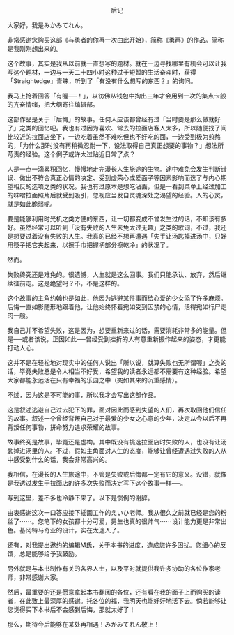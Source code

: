 <p align="center">后记</p>

大家好，我是みかみてれん。

非常感谢您购买这部《与勇者的你再一次由此开始》，简称《勇再》的作品。简称是我刚刚想出来的。

这个故事，其实是我从以前就一直想写的题材。就在一边寻找哪里有机会可以让我写这个题材，一边与一天二十四小时这种过于短暂的生活奋斗时，获得「Straightedge」青睐，听到了「有没有什么想写的东西？」的询问。

我马上抢着回答「有喔──！」，以彷佛从钱包中掏出三年才会用到一次的集点卡般的亢奋情绪，把大纲寄往编辑部。

这部作品是关于「后悔」的故事。任何人应该都曾经有过「当时要是那么做就好了」之类的回忆吧。我也有过因为喜欢、常去的拉面店客人太多，所以随便找了间比较近的拉面店坐下，一边吃着虽然不难吃但也不好吃的面，一边受到极为煎熬的，「为什么那时没有再稍微忍耐一下，设法取得自己真正想要的事物？」想法所苛责的经验。这个例子或许太过贴近日常了点？

人是一点一滴累积回忆，慢慢地走完漫长人生旅途的生物。途中难免会发生判断错误、做出不符合真正心情的决定、受到虚荣心或爱面子等因素影响而选了与内心期望相反的选项之类的状况。我也有过原本是想吃沾面，但是一看到菜单上经过加工的味噌拉面照片后就受到吸引，忽视应当发自灵魂深处之渴望的经验。人的心灵，就是如此脆弱呢。

要是能够利用时光机之类方便的东西，让一切都变成不曾发生过的话，不知该有多好。虽然经常可以听到「没有失败的人生未免太过无趣」之类的歌词，不过，我还是想要过着没有失败的人生。我真的已经不想再遭遇「失手让汤匙掉进汤中，只好用筷子把它夹起来，以擦手巾把握柄部分擦乾净」的状况了。

然而。

失败终究还是难免的。很遗憾，人生就是这么回事。我们只能承认、放弃，然后继续往前走。这是绝望吗？不，不是这样的。

这个故事的主角约翰也是如此，他因为逃避某件事而给心爱的少女添了许多麻烦。后悔一直如影随形地跟着他，让他始终怀着宛如受到囚禁的心情，活得宛如行尸走肉一般。

我自己并不希望失败，这是因为，想要重新来过的话，需要消耗非常多的能量。但是──或者该说，正因如此──曾经受到挫折的人有意重新振作起来的姿态，才更能打动人心。

这并不是在轻松地对现实中的任何人说出「所以说，就算失败也无所谓喔」之类的话，毕竟失败总是令人相当不好受，希望我的读者永远都不需要有这种经验。希望大家都能永远活在只有幸福的乐园之中（突如其来的沉重感情）。

不过，因为这是不可能的事，所以我才会写出这部作品。

这是叙述逃避自己过去犯下的罪，面对因此而感到失望的人们，再次取回他们信任的故事。叙述一个曾经背叛自己对于最爱的少女之心意的少年，决定从今以后不再背叛任何事物，拼命努力追求荣耀的故事。

故事终究是故事，毕竟还是虚构。其中既没有挑选拉面店时失败的人，也没有让汤匙掉进汤里的人。不过，假如主角面对人生的态度，能够让曾经遭遇过失败的人从中感受到什么的话，我会非常高兴的。

我相信，在漫长的人生旅途中，不管是失败或后悔都一定有它的意义。没错，就像是我透过发生于拉面店的许多次失败而决定写下这个故事一样──。

写到这里，差不多也冷静下来了。以下是惯例的谢辞。

由衷感谢这次一口答应接下插画工作的えいひ老师。我从很久之前就已经是您的粉丝了⋯⋯。您笔下的女孩都十分可爱，男生也真的很帅气⋯⋯设计能力更是非常出色。基冈特马奇亚的设计，实在太迷人了。

还有，对我提出邀约的编辑M氏，关于本书的进度，造成您许多困扰。您细心的反馈，总是能够给予我鼓励。

另外就是与本书制作有关的各界人士，以及平时就提供我许多协助的各位作家老师，非常感谢大家。

然后，最重要的还是愿意拿起本书翻阅的各位，还有看在我的面子上而购买的读者，在此致上最深厚的感谢。托各位的福，我明天也能好好地活下去。倘若能够让您觉得买下本书后不会感到后悔，那就太好了！

那么，期待今后能够在某处再相遇！みかみてれん敬上！

